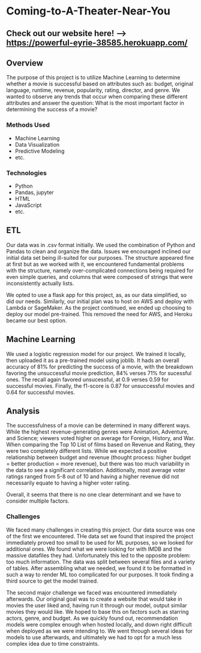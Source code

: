 # Coming-to-A-Theater-Near-You

## Check out our website here! --> https://powerful-eyrie-38585.herokuapp.com/

## Overview
The purpose of this project is to utilize Machine Learning to determine whether a movie is successful based on attributes such as: budget, original language, runtime, revenue, popularity, rating, director, and genre. We wanted to observe any trends that occur when comparing these different attributes and answer the question: What is the most important factor in determining the success of a movie?


### Methods Used
* Machine Learning
* Data Visualization
* Predictive Modeling
* etc.

### Technologies
* Python
* Pandas, jupyter
* HTML
* JavaScript
* etc. 

## ETL
Our data was in .csv format initially. We used the combination of Python and Pandas to clean and organize the data. Issues we encouraged inclined our initial data set being ill-suited for our purposes. The structure appeared fine at first but as we worked with it, we encountered fundamental problems with the structure, namely over-complicated connections being required for even simple queries, and columns that were composed of strings that were inconsistently actually lists.

We opted to use a flask app for this project, as, as our data simplified, so did our needs.
Similarly, our initial plan was to host on AWS and deploy with Lambda or SageMaker. As the project continued, we ended up choosing to deploy our model pre-trained. This removed the need for AWS, and Heroku became our best option. 


## Machine Learning
We used a logistic regression model for our project. We trained it locally, then uploaded it as a pre-trained model using joblib. It hads an overall accuracy of 81% for predicting the success of a movie, with the breakdown favoring the unsuccessful movie prediction, 84% verses 71% for sucessful ones. The recall again favored unsucessful, at 0.9 verses 0.59 for successful movies. Finally, the f1-score is 0.87 for unsuccessful movies and 0.64 for successful movies.

## Analysis
The successfulness of a movie can be determined in many different ways. While the highest revenue-generating genres were Animation, Adventure, and Science; viewers voted higher on average for Foreign, History, and War. When comparing the Top 10 List of films based on Revenue and Rating, they were two completely different lists. While we expected a positive relationship between budget and revenue (thought process: higher budget = better production = more revenue), but there was too much variability in the data to see a significant correlation. Additionally, most average voter ratings ranged from 5-8 out of 10 and having a higher revenue did not necessarily equate to having a higher voter rating.

Overall, it seems that there is no one clear determinant and we have to consider multiple factors. 

### Challenges
We faced many challenges in creating this project. 
Our data source was one of the first we encountered. THe data set we found that inspired the project immediately proved too small to be used for ML purposes, so we looked for additional ones. We found what we were looking for with IMDB and the massive datafiles they had.
Unfortunately this led to the opposite problem: too much information. The data was split between several files and a variety of tables. After assembling what we needed, we found it to be formatted in such a way to render ML too complicated for our purposes. It took finding a third source to get the model trained.

The second major challenge we faced was encountered immediately afterwards. Our original goal was to create a website that would take in movies the user liked and, having run it through our model, output similar movies they would like. We hoped to base this on factors such as starring actors, genre, and budget. As we quickly found out, recommendation models were complex enough when hosted locally, and down right difficult when deployed as we were intending to. We went through several ideas for models to use afterwards, and ultimately we had to opt for a much less complex idea due to time constraints.
